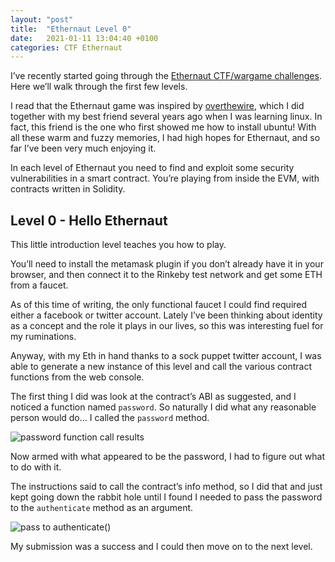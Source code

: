 ```yaml
---
layout: "post"
title:  "Ethernaut Level 0"
date:   2021-01-11 13:04:40 +0100
categories: CTF Ethernaut
---
```


I’ve recently started going through the [Ethernaut CTF/wargame challenges](https://ethernaut.openzeppelin.com/). Here we’ll walk through the first few levels. 

I read that the Ethernaut game was inspired by [overthewire](https://overthewire.org/wargames/), which I did together with my best friend several years ago when I was learning linux. In fact, this friend is the one who first showed me how to install ubuntu! With all these warm and fuzzy memories, I had high hopes for Ethernaut, and so far I’ve been very much enjoying it.

In each level of Ethernaut you need to find and exploit some security vulnerabilities in a smart contract. You’re playing from inside the EVM, with contracts written in Solidity.


## Level 0 - Hello Ethernaut

This little introduction level teaches you how to play. 

You’ll need to install the metamask plugin if you don’t already have it in your browser, and then connect it to the Rinkeby test network and get some ETH from a faucet.

As of this time of writing, the only functional faucet I could find required either a facebook or twitter account. Lately I’ve been thinking about identity as a concept and the role it plays in our lives, so this was interesting fuel for my ruminations.

Anyway, with my Eth in hand thanks to a sock puppet twitter account, I was able to generate a new instance of this level and call the various contract functions from the web console.

The first thing I did was look at the contract’s ABI as suggested, and I noticed a function named `password`. So naturally I did what any reasonable person would do… I called the `password` method.

![password function call results](/blog_ethernaut00.jpg "password lvl 0")

Now armed with what appeared to be the password, I had to figure out what to do with it. 

The instructions said to call the contract’s info method, so I did that and just kept going down the rabbit hole until I found I needed to pass the password to the `authenticate` method as an argument.

![pass to authenticate()](/blog_ethernaut01.jpg "pass to authenticate")

My submission was a success and I could then move on to the next level.